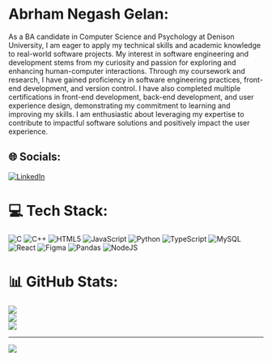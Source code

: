 #  Abrham Negash Gelan:
As a BA candidate in Computer Science and Psychology at Denison University, I am eager to apply my technical skills and academic knowledge to real-world software projects. My interest in software engineering and development stems from my curiosity and passion for exploring and enhancing human-computer interactions. Through my coursework and research, I have gained proficiency in software engineering practices, front-end development, and version control. I have also completed multiple certifications in front-end development, back-end development, and user experience design, demonstrating my commitment to learning and improving my skills. I am enthusiastic about leveraging my expertise to contribute to impactful software solutions and positively impact the user experience.


## 🌐 Socials:
[![LinkedIn](https://img.shields.io/badge/LinkedIn-%230077B5.svg?logo=linkedin&logoColor=white)](https://linkedin.com/in/https://www.linkedin.com/in/abrham-negash-gelan-004330222/) 

# 💻 Tech Stack:
![C](https://img.shields.io/badge/c-%2300599C.svg?style=for-the-badge&logo=c&logoColor=white) ![C++](https://img.shields.io/badge/c++-%2300599C.svg?style=for-the-badge&logo=c%2B%2B&logoColor=white) ![HTML5](https://img.shields.io/badge/html5-%23E34F26.svg?style=for-the-badge&logo=html5&logoColor=white) ![JavaScript](https://img.shields.io/badge/javascript-%23323330.svg?style=for-the-badge&logo=javascript&logoColor=%23F7DF1E) ![Python](https://img.shields.io/badge/python-3670A0?style=for-the-badge&logo=python&logoColor=ffdd54) ![TypeScript](https://img.shields.io/badge/typescript-%23007ACC.svg?style=for-the-badge&logo=typescript&logoColor=white) ![MySQL](https://img.shields.io/badge/mysql-%2300000f.svg?style=for-the-badge&logo=mysql&logoColor=white) ![React](https://img.shields.io/badge/react-%2320232a.svg?style=for-the-badge&logo=react&logoColor=%2361DAFB) ![Figma](https://img.shields.io/badge/figma-%23F24E1E.svg?style=for-the-badge&logo=figma&logoColor=white) ![Pandas](https://img.shields.io/badge/pandas-%23150458.svg?style=for-the-badge&logo=pandas&logoColor=white) ![NodeJS](https://img.shields.io/badge/node.js-6DA55F?style=for-the-badge&logo=node.js&logoColor=white)
# 📊 GitHub Stats:
![](https://github-readme-stats.vercel.app/api?username=a-negash16&theme=gotham&hide_border=false&include_all_commits=false&count_private=false)<br/>
![](https://github-readme-streak-stats.herokuapp.com/?user=a-negash16&theme=gotham&hide_border=false)<br/>
![](https://github-readme-stats.vercel.app/api/top-langs/?username=a-negash16&theme=gotham&hide_border=false&include_all_commits=false&count_private=false&layout=compact)

---
[![](https://visitcount.itsvg.in/api?id=a-negash16&icon=6&color=0)](https://visitcount.itsvg.in)

<!-- Proudly created with GPRM ( https://gprm.itsvg.in ) -->
